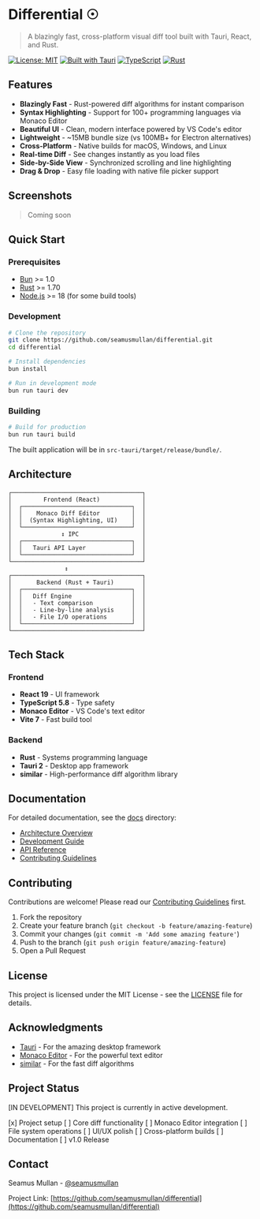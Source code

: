 # Differential ☉

> A blazingly fast, cross-platform visual diff tool built with Tauri, React, and Rust.

[![License: MIT](https://img.shields.io/badge/License-MIT-yellow.svg)](https://opensource.org/licenses/MIT)
[![Built with Tauri](https://img.shields.io/badge/Built%20with-Tauri-24C8DB.svg)](https://tauri.app)
[![TypeScript](https://img.shields.io/badge/TypeScript-5.8-blue.svg)](https://www.typescriptlang.org/)
[![Rust](https://img.shields.io/badge/Rust-1.70+-orange.svg)](https://www.rust-lang.org/)

## Features

- **Blazingly Fast** - Rust-powered diff algorithms for instant comparison
- **Syntax Highlighting** - Support for 100+ programming languages via Monaco Editor
- **Beautiful UI** - Clean, modern interface powered by VS Code's editor
- **Lightweight** - ~15MB bundle size (vs 100MB+ for Electron alternatives)
- **Cross-Platform** - Native builds for macOS, Windows, and Linux
- **Real-time Diff** - See changes instantly as you load files
- **Side-by-Side View** - Synchronized scrolling and line highlighting
- **Drag & Drop** - Easy file loading with native file picker support

## Screenshots

> Coming soon

## Quick Start

### Prerequisites

- [Bun](https://bun.sh) >= 1.0
- [Rust](https://www.rust-lang.org/) >= 1.70
- [Node.js](https://nodejs.org/) >= 18 (for some build tools)

### Development

```bash
# Clone the repository
git clone https://github.com/seamusmullan/differential.git
cd differential

# Install dependencies
bun install

# Run in development mode
bun run tauri dev
```

### Building

```bash
# Build for production
bun run tauri build
```

The built application will be in `src-tauri/target/release/bundle/`.

## Architecture

```text
┌─────────────────────────────────────┐
│         Frontend (React)            │
│  ┌───────────────────────────────┐  │
│  │    Monaco Diff Editor         │  │
│  │  (Syntax Highlighting, UI)    │  │
│  └───────────────────────────────┘  │
│              ↕️ IPC                  │
│  ┌───────────────────────────────┐  │
│  │   Tauri API Layer             │  │
│  └───────────────────────────────┘  │
└─────────────────────────────────────┘
                ↕️
┌─────────────────────────────────────┐
│       Backend (Rust + Tauri)        │
│  ┌───────────────────────────────┐  │
│  │   Diff Engine                 │  │
│  │   - Text comparison           │  │
│  │   - Line-by-line analysis     │  │
│  │   - File I/O operations       │  │
│  └───────────────────────────────┘  │
└─────────────────────────────────────┘
```

## Tech Stack

### Frontend

- **React 19** - UI framework
- **TypeScript 5.8** - Type safety
- **Monaco Editor** - VS Code's text editor
- **Vite 7** - Fast build tool

### Backend

- **Rust** - Systems programming language
- **Tauri 2** - Desktop app framework
- **similar** - High-performance diff algorithm library

## Documentation

For detailed documentation, see the [docs](./docs) directory:

- [Architecture Overview](./docs/architecture.md)
- [Development Guide](./docs/development.md)
- [API Reference](./docs/api.md)
- [Contributing Guidelines](./CONTRIBUTING.md)

## Contributing

Contributions are welcome! Please read our [Contributing Guidelines](./CONTRIBUTING.md) first.

1. Fork the repository
2. Create your feature branch (`git checkout -b feature/amazing-feature`)
3. Commit your changes (`git commit -m 'Add some amazing feature'`)
4. Push to the branch (`git push origin feature/amazing-feature`)
5. Open a Pull Request

## License

This project is licensed under the MIT License - see the [LICENSE](./LICENSE) file for details.

## Acknowledgments

- [Tauri](https://tauri.app) - For the amazing desktop framework
- [Monaco Editor](https://microsoft.github.io/monaco-editor/) - For the powerful text editor
- [similar](https://github.com/mitsuhiko/similar) - For the fast diff algorithms

## Project Status

[IN DEVELOPMENT] This project is currently in active development.

[x] Project setup
[ ] Core diff functionality
[ ] Monaco Editor integration
[ ] File system operations
[ ] UI/UX polish
[ ] Cross-platform builds
[ ] Documentation
[ ] v1.0 Release

## Contact

Seamus Mullan - [@seamusmullan](https://github.com/seamusmullan)

Project Link: [https://github.com/seamusmullan/differential](https://github.com/seamusmullan/differential)
